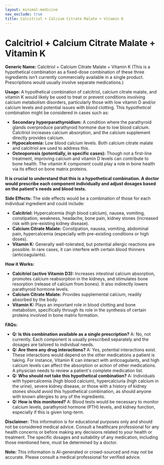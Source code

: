```yaml
---
layout: minimal-medicine
nav_exclude: true
title: Calcitriol + Calcium Citrate Malate + Vitamin K
---
```


# Calcitriol + Calcium Citrate Malate + Vitamin K

**Generic Name:** Calcitriol + Calcium Citrate Malate + Vitamin K (This is a hypothetical combination as a fixed-dose combination of these three ingredients isn't currently commercially available in a single product.  Prescriptions would usually involve separate medications.)

**Usage:**  A hypothetical combination of calcitriol, calcium citrate malate, and vitamin K would likely be used to treat or prevent conditions involving calcium metabolism disorders, particularly those with low vitamin D and/or calcium levels and potential issues with blood clotting. This *hypothetical* combination might be considered in cases such as:

* **Secondary hyperparathyroidism:**  A condition where the parathyroid glands overproduce parathyroid hormone due to low blood calcium.  Calcitriol increases calcium absorption, and the calcium supplement directly provides calcium.
* **Hypocalcemia:** Low blood calcium levels.  Both calcium citrate malate and calcitriol are used to address this.
* **Osteoporosis (potentially, in specific cases):**  Though not a first-line treatment, improving calcium and vitamin D levels can contribute to bone health.  The vitamin K component could play a role in bone health via its effect on bone matrix proteins.

**It is crucial to understand that this is a hypothetical combination.  A doctor would prescribe each component individually and adjust dosages based on the patient's needs and blood tests.**

**Side Effects:** The side effects would be a combination of those for each individual ingredient and could include:

* **Calcitriol:** Hypercalcemia (high blood calcium), nausea, vomiting, constipation, weakness, headache, bone pain, kidney stones (increased risk with pre-existing kidney disease).
* **Calcium Citrate Malate:** Constipation, nausea, vomiting, abdominal pain, hypercalcemia (especially with pre-existing conditions or high doses).
* **Vitamin K:**  Generally well-tolerated, but potential allergic reactions are possible.  In rare cases, it can interfere with certain blood thinners (anticoagulants).


**How it Works:**

* **Calcitriol (active Vitamin D3):** Increases intestinal calcium absorption, promotes calcium reabsorption in the kidneys, and stimulates bone resorption (release of calcium from bones).  It also indirectly lowers parathyroid hormone levels.
* **Calcium Citrate Malate:** Provides supplemental calcium, readily absorbed by the body.
* **Vitamin K:**  Plays an important role in blood clotting and bone metabolism, specifically through its role in the synthesis of certain proteins involved in bone matrix formation.

**FAQs:**

* **Q: Is this combination available as a single prescription?** A: No, not currently. Each component is usually prescribed separately and the dosages are tailored to individual needs.
* **Q: Are there any drug interactions?** A:  Yes, potential interactions exist.  These interactions would depend on the other medications a patient is taking.  For instance, Vitamin K can interact with anticoagulants, and high calcium levels can affect the absorption or action of other medications.  A physician needs to review a patient's complete medication list.
* **Q: Who should not take this hypothetical combination?** A: Individuals with hypercalcemia (high blood calcium), hypercalciuria (high calcium in the urine), severe kidney disease, or those with a history of kidney stones should avoid this hypothetical combination, as should anyone with known allergies to any of the ingredients.
* **Q: How is this monitored?** A: Blood tests would be necessary to monitor calcium levels, parathyroid hormone (PTH) levels, and kidney function, especially if this is given long-term.

**Disclaimer:** This information is for educational purposes only and should not be considered medical advice.  Consult a healthcare professional for any health concerns or before making any decisions related to your health or treatment.  The specific dosages and suitability of any medication, including those mentioned here, must be determined by a doctor.


**Note:** This information is AI-generated or crowd-sourced and may not be accurate. Please consult a medical professional for verified advice.
